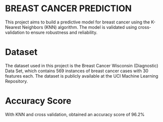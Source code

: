 # BREAST CANCER PREDICTION
This project aims to build a predictive model for breast cancer using the K-Nearest Neighbors (KNN) algorithm. The model is validated using cross-validation to ensure robustness and reliability.
# Dataset
The dataset used in this project is the Breast Cancer Wisconsin (Diagnostic) Data Set, which contains 569 instances of breast cancer cases with 30 features each. The dataset is publicly available at the UCI Machine Learning Repository.
# Accuracy Score
With KNN and cross validation, obtained an accuracy score of  96.2%
